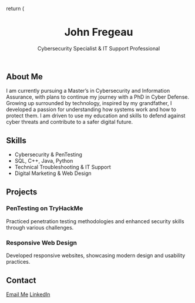   return (
    <div className='min-h-screen bg-gray-100 p-4'>
      <header className='text-center py-10 bg-gradient-to-r from-blue-500 to-purple-600 text-white rounded-lg shadow-lg mb-10'>
        <h1 className='text-5xl font-extrabold'>John Fregeau</h1>
        <p className='text-xl opacity-90'>Cybersecurity Specialist & IT Support Professional</p>
      </header>
      <section className='max-w-4xl mx-auto mb-10 p-6 bg-white shadow-md rounded-lg'>
        <h2 className='text-3xl font-bold text-blue-600'>About Me</h2>
        <p className='text-gray-800 leading-relaxed'>
          I am currently pursuing a Master’s in Cybersecurity and Information Assurance, with plans to continue my journey with a PhD in Cyber Defense. 
          Growing up surrounded by technology, inspired by my grandfather, I developed a passion for understanding how systems work and how to protect them. 
          I am driven to use my education and skills to defend against cyber threats and contribute to a safer digital future.
        </p>
      </section>
      <section className='max-w-4xl mx-auto mb-10'>
        <h2 className='text-3xl font-bold mb-4'>Skills</h2>
        <ul className='list-disc pl-5 text-gray-700 space-y-2'>
          <li>Cybersecurity & PenTesting</li>
          <li>SQL, C++, Java, Python</li>
          <li>Technical Troubleshooting & IT Support</li>
          <li>Digital Marketing & Web Design</li>
        </ul>
      </section>
      <section className='max-w-4xl mx-auto mb-10'>
        <h2 className='text-3xl font-bold mb-4'>Projects</h2>
        <div className='bg-gray-50 border border-gray-200 rounded-lg p-6 mb-6 hover:shadow-lg transition-shadow duration-300'>
            <h3 className='text-2xl font-bold text-blue-700'>PenTesting on TryHackMe</h3>
            <p className='text-gray-700'>Practiced penetration testing methodologies and enhanced security skills through various challenges.</p>
          </div>
        <div className='bg-white shadow rounded p-4 mb-4'>
            <h3 className='text-2xl font-bold text-blue-700'>Responsive Web Design</h3>
            <p className='text-gray-700'>Developed responsive websites, showcasing modern design and usability practices.</p>
          </div>
      </section>
      <section className='max-w-4xl mx-auto mb-10'>
        <h2 className='text-3xl font-bold mb-4'>Contact</h2>
        <div className='flex space-x-4 justify-center'>
          <a href='mailto:fregeauj86@gmail.com' className='text-blue-600 hover:underline hover:text-blue-800 transition-colors duration-200'>Email Me</a>
          <a href='https://www.linkedin.com/in/fregeauj86' target='_blank' rel='noopener noreferrer' className='text-blue-600 hover:underline'>LinkedIn</a>
        </div>
      </section>
    </div>
